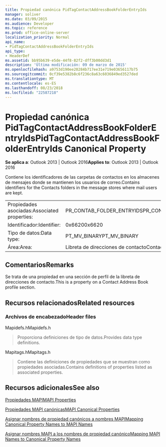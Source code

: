 ```yaml
---
title: Propiedad canónica PidTagContactAddressBookFolderEntryIds
manager: soliver
ms.date: 03/09/2015
ms.audience: Developer
ms.topic: reference
ms.prod: office-online-server
localization_priority: Normal
api_name:
- PidTagContactAddressBookFolderEntryIds
api_type:
- HeaderDef
ms.assetid: bb95b639-e5de-44f8-82f2-dff3b00dd3d1
description: 'Última modificación: 09 de marzo de 2015'
ms.openlocfilehash: a9753d190ee20284b717ee31e719e03656117b75
ms.sourcegitcommit: 0cf39e5382b8c6f236c8a63c6036849ed3527ded
ms.translationtype: MT
ms.contentlocale: es-ES
ms.lasthandoff: 08/23/2018
ms.locfileid: "22587218"
---
```

# <a name="pidtagcontactaddressbookfolderentryids-canonical-property"></a><span data-ttu-id="c2a96-103">Propiedad canónica PidTagContactAddressBookFolderEntryIds</span><span class="sxs-lookup"><span data-stu-id="c2a96-103">PidTagContactAddressBookFolderEntryIds Canonical Property</span></span>

  
  
<span data-ttu-id="c2a96-104">**Se aplica a**: Outlook 2013 | Outlook 2016</span><span class="sxs-lookup"><span data-stu-id="c2a96-104">**Applies to**: Outlook 2013 | Outlook 2016</span></span> 
  
<span data-ttu-id="c2a96-105">Contiene los identificadores de las carpetas de contactos en los almacenes de mensajes donde se mantienen los usuarios de correo.</span><span class="sxs-lookup"><span data-stu-id="c2a96-105">Contains identifiers for the Contacts folders in the message stores where mail users are kept.</span></span>
  
|||
|:-----|:-----|
|<span data-ttu-id="c2a96-106">Propiedades asociadas:</span><span class="sxs-lookup"><span data-stu-id="c2a96-106">Associated properties:</span></span>  <br/> |<span data-ttu-id="c2a96-107">PR_CONTAB_FOLDER_ENTRYIDS</span><span class="sxs-lookup"><span data-stu-id="c2a96-107">PR_CONTAB_FOLDER_ENTRYIDS</span></span>  <br/> |
|<span data-ttu-id="c2a96-108">Identificador:</span><span class="sxs-lookup"><span data-stu-id="c2a96-108">Identifier:</span></span>  <br/> |<span data-ttu-id="c2a96-109">0x6620</span><span class="sxs-lookup"><span data-stu-id="c2a96-109">0x6620</span></span>  <br/> |
|<span data-ttu-id="c2a96-110">Tipo de datos:</span><span class="sxs-lookup"><span data-stu-id="c2a96-110">Data type:</span></span>  <br/> |<span data-ttu-id="c2a96-111">PT_MV_BINARY</span><span class="sxs-lookup"><span data-stu-id="c2a96-111">PT_MV_BINARY</span></span>  <br/> |
|<span data-ttu-id="c2a96-112">Área:</span><span class="sxs-lookup"><span data-stu-id="c2a96-112">Area:</span></span>  <br/> |<span data-ttu-id="c2a96-113">Libreta de direcciones de contacto</span><span class="sxs-lookup"><span data-stu-id="c2a96-113">Contact address book</span></span>  <br/> |
   
## <a name="remarks"></a><span data-ttu-id="c2a96-114">Comentarios</span><span class="sxs-lookup"><span data-stu-id="c2a96-114">Remarks</span></span>

<span data-ttu-id="c2a96-115">Se trata de una propiedad en una sección de perfil de la libreta de direcciones de contacto.</span><span class="sxs-lookup"><span data-stu-id="c2a96-115">This is a property on a Contact Address Book profile section.</span></span>
  
## <a name="related-resources"></a><span data-ttu-id="c2a96-116">Recursos relacionados</span><span class="sxs-lookup"><span data-stu-id="c2a96-116">Related resources</span></span>

### <a name="header-files"></a><span data-ttu-id="c2a96-117">Archivos de encabezado</span><span class="sxs-lookup"><span data-stu-id="c2a96-117">Header files</span></span>

<span data-ttu-id="c2a96-118">Mapidefs.h</span><span class="sxs-lookup"><span data-stu-id="c2a96-118">Mapidefs.h</span></span>
  
> <span data-ttu-id="c2a96-119">Proporciona definiciones de tipo de datos.</span><span class="sxs-lookup"><span data-stu-id="c2a96-119">Provides data type definitions.</span></span>
    
<span data-ttu-id="c2a96-120">Mapitags.h</span><span class="sxs-lookup"><span data-stu-id="c2a96-120">Mapitags.h</span></span>
  
> <span data-ttu-id="c2a96-121">Contiene las definiciones de propiedades que se muestran como propiedades asociadas.</span><span class="sxs-lookup"><span data-stu-id="c2a96-121">Contains definitions of properties listed as associated properties.</span></span>
    
## <a name="see-also"></a><span data-ttu-id="c2a96-122">Recursos adicionales</span><span class="sxs-lookup"><span data-stu-id="c2a96-122">See also</span></span>



[<span data-ttu-id="c2a96-123">Propiedades MAPI</span><span class="sxs-lookup"><span data-stu-id="c2a96-123">MAPI Properties</span></span>](mapi-properties.md)
  
[<span data-ttu-id="c2a96-124">Propiedades MAPI canónicas</span><span class="sxs-lookup"><span data-stu-id="c2a96-124">MAPI Canonical Properties</span></span>](mapi-canonical-properties.md)
  
[<span data-ttu-id="c2a96-125">Asignar nombres de propiedad canónicos a nombres MAPI</span><span class="sxs-lookup"><span data-stu-id="c2a96-125">Mapping Canonical Property Names to MAPI Names</span></span>](mapping-canonical-property-names-to-mapi-names.md)
  
[<span data-ttu-id="c2a96-126">Asignar nombres MAPI a los nombres de propiedad canónico</span><span class="sxs-lookup"><span data-stu-id="c2a96-126">Mapping MAPI Names to Canonical Property Names</span></span>](mapping-mapi-names-to-canonical-property-names.md)

